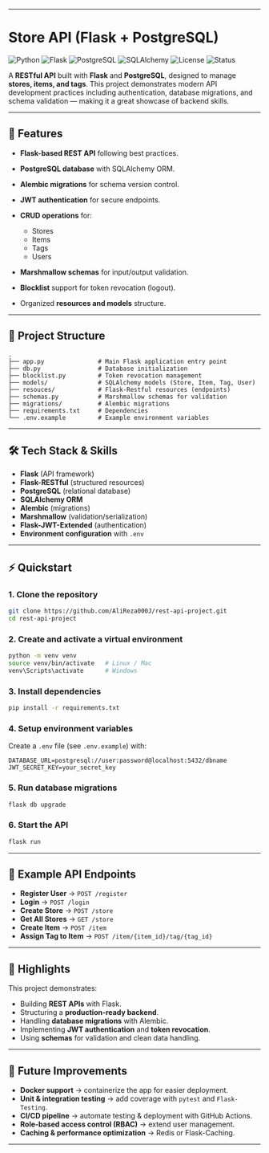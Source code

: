 
---

# Store API (Flask + PostgreSQL)

![Python](https://img.shields.io/badge/Python-3.10%2B-blue?logo=python)
![Flask](https://img.shields.io/badge/Flask-API-success?logo=flask)
![PostgreSQL](https://img.shields.io/badge/PostgreSQL-Database-316192?logo=postgresql)
![SQLAlchemy](https://img.shields.io/badge/SQLAlchemy-ORM-red)
![License](https://img.shields.io/badge/License-MIT-lightgrey)
![Status](https://img.shields.io/badge/Status-Active-brightgreen)

A **RESTful API** built with **Flask** and **PostgreSQL**, designed to manage **stores, items, and tags**.
This project demonstrates modern API development practices including authentication, database migrations, and schema validation — making it a great showcase of backend skills.

---

## 🚀 Features

* **Flask-based REST API** following best practices.
* **PostgreSQL database** with SQLAlchemy ORM.
* **Alembic migrations** for schema version control.
* **JWT authentication** for secure endpoints.
* **CRUD operations** for:

  * Stores
  * Items
  * Tags
  * Users
* **Marshmallow schemas** for input/output validation.
* **Blocklist** support for token revocation (logout).
* Organized **resources and models** structure.

---

## 📂 Project Structure

```
.
├── app.py               # Main Flask application entry point
├── db.py                # Database initialization
├── blocklist.py         # Token revocation management
├── models/              # SQLAlchemy models (Store, Item, Tag, User)
├── resouces/            # Flask-Restful resources (endpoints)
├── schemas.py           # Marshmallow schemas for validation
├── migrations/          # Alembic migrations
├── requirements.txt     # Dependencies
└── .env.example         # Example environment variables
```

---

## 🛠️ Tech Stack & Skills

* **Flask** (API framework)
* **Flask-RESTful** (structured resources)
* **PostgreSQL** (relational database)
* **SQLAlchemy ORM**
* **Alembic** (migrations)
* **Marshmallow** (validation/serialization)
* **Flask-JWT-Extended** (authentication)
* **Environment configuration** with `.env`

---

## ⚡ Quickstart

### 1. Clone the repository

```bash
git clone https://github.com/AliReza000J/rest-api-project.git
cd rest-api-project
```

### 2. Create and activate a virtual environment

```bash
python -m venv venv
source venv/bin/activate   # Linux / Mac
venv\Scripts\activate      # Windows
```

### 3. Install dependencies

```bash
pip install -r requirements.txt
```

### 4. Setup environment variables

Create a `.env` file (see `.env.example`) with:

```
DATABASE_URL=postgresql://user:password@localhost:5432/dbname
JWT_SECRET_KEY=your_secret_key
```

### 5. Run database migrations

```bash
flask db upgrade
```

### 6. Start the API

```bash
flask run
```

---

## 📌 Example API Endpoints

* **Register User** → `POST /register`
* **Login** → `POST /login`
* **Create Store** → `POST /store`
* **Get All Stores** → `GET /store`
* **Create Item** → `POST /item`
* **Assign Tag to Item** → `POST /item/{item_id}/tag/{tag_id}`

---

## 🎯 Highlights

This project demonstrates:

* Building **REST APIs** with Flask.
* Structuring a **production-ready backend**.
* Handling **database migrations** with Alembic.
* Implementing **JWT authentication** and **token revocation**.
* Using **schemas** for validation and clean data handling.

---

## 🔮 Future Improvements

* **Docker support** → containerize the app for easier deployment.
* **Unit & integration testing** → add coverage with `pytest` and `Flask-Testing`.
* **CI/CD pipeline** → automate testing & deployment with GitHub Actions.
* **Role-based access control (RBAC)** → extend user management.
* **Caching & performance optimization** → Redis or Flask-Caching.

---

